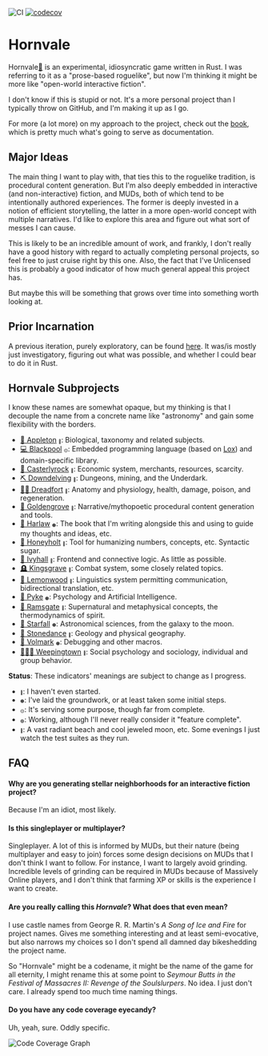 
![CI](https://github.com/ndouglas/hornvale/actions/workflows/continuous_integration.yml/badge.svg?branch=main) [![codecov](https://codecov.io/gh/ndouglas/hornvale/branch/main/graph/badge.svg?token=YP8GDSHG73)](https://codecov.io/gh/ndouglas/hornvale)

# Hornvale
Hornvale[📖](https://ndouglas.github.io/hornvale/)  is an experimental, idiosyncratic game written in Rust.  I was referring to it as a "prose-based roguelike", but now I'm thinking it might be more like "open-world interactive fiction".  

I don't know if this is stupid or not.  It's a more personal project than I typically throw on GitHub, and I'm making it up as I go.

For more (a lot more) on my approach to the project, check out the [book](https://ndouglas.github.io/hornvale/), which is pretty much what's going to serve as documentation.

## Major Ideas
The main thing I want to play with, that ties this to the roguelike tradition, is procedural content generation.  But I'm also deeply embedded in interactive (and non-interactive) fiction, and MUDs, both of which tend to be intentionally authored experiences.  The former is deeply invested in a notion of efficient storytelling, the latter in a more open-world concept with multiple narratives.  I'd like to explore this area and figure out what sort of messes I can cause.

This is likely to be an incredible amount of work, and frankly, I don't really have a good history with regard to actually completing personal projects, so feel free to just cruise right by this one.  Also, the fact that I've Unlicensed this is probably a good indicator of how much general appeal this project has.

But maybe this will be something that grows over time into something worth looking at.

## Prior Incarnation
A previous iteration, purely exploratory, can be found [here](https://github.com/ndouglas/hornvale-rust/).  It was/is mostly just investigatory, figuring out what was possible, and whether I could bear to do it in Rust.

## Hornvale Subprojects
I know these names are somewhat opaque, but my thinking is that I decouple the name from a concrete name like "astronomy" and gain some flexibility with the borders.

- [🧬 Appleton](./appleton/README.md)&nbsp;<sup><sub><sub>🔴</sub></sub></sup>: Biological, taxonomy and related subjects.
- [💻 Blackpool](./blackpool/README.md)&nbsp;<sup><sub><sub>🟡</sub></sub></sup>: Embedded programming language (based on [Lox](https://www.craftinginterpreters.com/)) and domain-specific library.
- [🏦 Casterlyrock](./casterlyrock/README.md)&nbsp;<sup><sub><sub>🔴</sub></sub></sup>: Economic system, merchants, resources, scarcity.
- [⛏️ Downdelving](./downdelving/README.md)&nbsp;<sup><sub><sub>🔴</sub></sub></sup>: Dungeons, mining, and the Underdark.
- [🧍‍♂️ Dreadfort](./dreadfort/README.md)&nbsp;<sup><sub><sub>🔴</sub></sub></sup>: Anatomy and physiology, health, damage, poison, and regeneration.
- [📜 Goldengrove](./goldengrove/README.md)&nbsp;<sup><sub><sub>🔴</sub></sub></sup>: Narrative/mythopoetic procedural content generation and tools.
- [📖 Harlaw](./harlaw/README.md)&nbsp;<sup><sub><sub>🟠</sub></sub></sup>: The book that I'm writing alongside this and using to guide my thoughts and ideas, etc.
- [🍯 Honeyholt](./honeyholt/README.md)&nbsp;<sup><sub><sub>🔴</sub></sub></sup>: Tool for humanizing numbers, concepts, etc.  Syntactic sugar.
- [🌿 Ivyhall](./ivyhall/README.md)&nbsp;<sup><sub><sub>🔴</sub></sub></sup>: Frontend and connective logic.  As little as possible.
- [🪦 Kingsgrave](./kingsgrave/README.md)&nbsp;<sup><sub><sub>🔴</sub></sub></sup>: Combat system, some closely related topics.
- [💬 Lemonwood](./lemonwood/README.md)&nbsp;<sup><sub><sub>🔴</sub></sub></sup>: Linguistics system permitting communication, bidirectional translation, etc.
- [🧠 Pyke](./pyke/README.md)&nbsp;<sup><sub><sub>🟠</sub></sub></sup>: Psychology and Artificial Intelligence.
- [👻 Ramsgate](./ramsgate/README.md)&nbsp;<sup><sub><sub>🔴</sub></sub></sup>: Supernatural and metaphysical concepts, the thermodynamics of spirit.
- [💫 Starfall](./starfall/README.md)&nbsp;<sup><sub><sub>🟠</sub></sub></sup>: Astronomical sciences, from the galaxy to the moon.
- [🌋 Stonedance](./stonedance/README.md)&nbsp;<sup><sub><sub>🔴</sub></sub></sup>: Geology and physical geography.
- [🐛 Volmark](./volmark/README.md)&nbsp;<sup><sub><sub>🟠</sub></sub></sup>: Debugging and other macros.
- [🧑‍🤝‍🧑 Weepingtown](./weepingtown/README.md)&nbsp;<sup><sub><sub>🔴</sub></sub></sup>: Social psychology and sociology, individual and group behavior.

**Status**: These indicators' meanings are subject to change as I progress.
 - <sup><sub><sub>🔴</sub></sub></sup>: I haven't even started.
 - <sup><sub><sub>🟠</sub></sub></sup>: I've laid the groundwork, or at least taken some initial steps.
 - <sup><sub><sub>🟡</sub></sub></sup>: It's serving some purpose, though far from complete.
 - <sup><sub><sub>🟢</sub></sub></sup>: Working, although I'll never really consider it "feature complete".
 - <sup><sub><sub>🔵</sub></sub></sup>: A vast radiant beach and cool jeweled moon, etc.  Some evenings I just watch the test suites as they run.

## FAQ

#### Why are you generating stellar neighborhoods for an interactive fiction project?
Because I'm an idiot, most likely.

#### Is this singleplayer or multiplayer?
Singleplayer.  A lot of this is informed by MUDs, but their nature (being multiplayer and easy to join) forces some design decisions on MUDs that I don't think I want to follow.  For instance, I want to largely avoid grinding.  Incredible levels of grinding can be required in MUDs because of Massively Online players, and I don't think that farming XP or skills is the experience I want to create.

#### Are you really calling this _Hornvale_?  What does that even mean?
I use castle names from George R. R. Martin's _A Song of Ice and Fire_ for project names.  Gives me something interesting and at least semi-evocative, but also narrows my choices so I don't spend all damned day bikeshedding the project name.

So "Hornvale" might be a codename, it might be the name of the game for all eternity, I might rename this at some point to _Seymour Butts in the Festival of Massacres II: Revenge of the Soulslurpers_.  No idea.  I just don't care.  I already spend too much time naming things.

#### Do you have any code coverage eyecandy?
Uh, yeah, sure.  Oddly specific.

![Code Coverage Graph](https://codecov.io/gh/ndouglas/hornvale/branch/main/graphs/icicle.svg?token=YP8GDSHG73)

